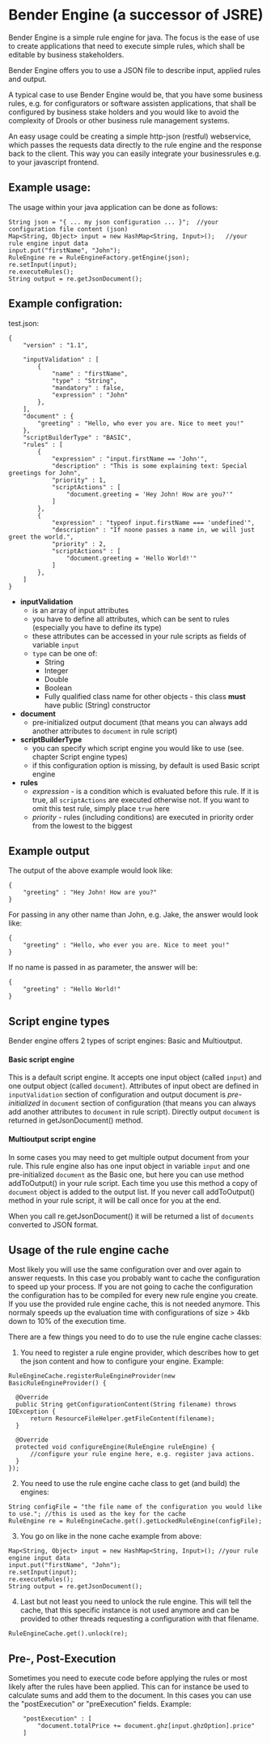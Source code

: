 # Bender Engine (a successor of JSRE)

Bender Engine is a simple rule engine for java. The focus is the ease of use to create applications 
that need to execute simple rules, which shall be editable by business stakeholders.

Bender Engine offers you to use a JSON file to describe input, applied rules and output.

A typical case to use Bender Engine would be, that you have some business rules, e.g. for configurators
or software assisten applications, that shall be configured by business stake holders
and you would like to avoid the complexity of Drools or other business rule management systems.

An easy usage could be creating a simple http-json (restful) webservice, which passes
the requests data directly to the rule engine and the response back to the client.
This way you can easily integrate your businessrules e.g. to your javascript frontend.


## Example usage:
The usage within your java application can be done as follows:

```
String json = "{ ... my json configuration ... }";	//your configuration file content (json)
Map<String, Object> input = new HashMap<String, Input>();	//your rule engine input data
input.put("firstName", "John");
RuleEngine re = RuleEngineFactory.getEngine(json);
re.setInput(input);
re.executeRules();
String output = re.getJsonDocument();
```

## Example configration:

test.json:
```
{
	"version" : "1.1",
	
	"inputValidation" : [
		{
			"name" : "firstName",
			"type" : "String",
			"mandatory" : false,
			"expression" : "John"
		},
	],
	"document" : {
		"greeting" : "Hello, who ever you are. Nice to meet you!"
	},
	"scriptBuilderType" : "BASIC",
	"rules" : [
		{
			"expression" : "input.firstName == 'John'",
			"description" : "This is some explaining text: Special greetings for John",
			"priority" : 1,
			"scriptActions" : [
				"document.greeting = 'Hey John! How are you?'"
			]
		},
		{
			"expression" : "typeof input.firstName === 'undefined'",
			"description" : "If noone passes a name in, we will just greet the world.",
			"priority" : 2,
			"scriptActions" : [
				"document.greeting = 'Hello World!'"
			]
		},
	]
}
```

* **inputValidation**
    * is an array of input attributes
    * you have to define all attributes, which can be sent to rules (especially you have to define its type)
    * these attributes can be accessed in your rule scripts as fields of variable `input`
    * `type` can be one of:
        * String
        * Integer
        * Double
        * Boolean
        * Fully qualified class name for other objects - this class **must** have public <init>(String) constructor
* **document** 
    * pre-initialized output document (that means you can always add another attributes to `document` in rule script)
* **scriptBuilderType**
    * you can specify which script engine you would like to use (see. chapter Script engine types)
    * if this configuration option is missing, by default is used Basic script engine
* **rules**
    * *expression* - is a condition which is evaluated before this rule. If it is true, all `scriptActions` are executed otherwise not. If you want to omit this test rule, simply place `true` here 
    * *priority* - rules (including conditions) are executed in priority order from the lowest to the biggest 
   
## Example output
The output of the above example would look like:
```
{
	"greeting" : "Hey John! How are you?"
}
```
For passing in any other name than John, e.g. Jake, the answer would look like:
```
{
	"greeting" : "Hello, who ever you are. Nice to meet you!"
}
```
If no name is passed in as parameter, the answer will be:
```
{
	"greeting" : "Hello World!"
}
```

## Script engine types
Bender engine offers 2 types of script engines: Basic and Multioutput.

#### Basic script engine
This is a default script engine. It accepts one input object (called `input`) and one output object (called `document`).
Attributes of input obect are defined in `inputValidation` section of configuration and output document is 
*pre-initialized* in `document` section of configuration (that means you can always add another attributes to 
`document` in rule script). Directly output `document` is returned in getJsonDocument() method.

#### Multioutput script engine
In some cases you may need to get multiple output document from your rule. This rule engine also has one input
object in variable `input` and one pre-initialized `document` as the Basic one, but here you can use method addToOutput()
in your rule script. Each time you use this method a copy of `document` object is added to the output list.
If you never call addToOutput() method in your rule script, it will be call once for you at the end.

When you call re.getJsonDocument() it will be returned a list of `documents` converted to JSON format. 
  

## Usage of the rule engine cache

Most likely you will use the same configuration over and over again to answer requests. 
In this case you probably want to cache the configuration to speed up your process.
If you are not going to cache the configuration the configuration has to be compiled
for every new rule engine you create. If you use the provided rule engine cache,
this is not needed anymore. This normaly speeds up the evaluation time with configurations
of size > 4kb down to 10% of the execution time.

There are a few things you need to do to use the rule engine cache classes:

1. You need to register a rule engine provider, which describes how to get the json content
and how to configure your engine.
Example:

  ```
  RuleEngineCache.registerRuleEngineProvider(new BasicRuleEngineProvider() {

	@Override
	public String getConfigurationContent(String filename) throws IOException {
		return ResourceFileHelper.getFileContent(filename);
	}

	@Override
	protected void configureEngine(RuleEngine ruleEngine) {
		//configure your rule engine here, e.g. register java actions. 
	}
  });
  ```
  
2. You need to use the rule engine cache class to get (and build) the engines:
  
  ```
  String configFile = "the file name of the configuration you would like to use."; //this is used as the key for the cache
  RuleEngine re = RuleEngineCache.get().getLockedRuleEngine(configFile);
  ```
  
3. You go on like in the none cache example from above:
  
  ```
  Map<String, Object> input = new HashMap<String, Input>();	//your rule engine input data
  input.put("firstName", "John");
  re.setInput(input);
  re.executeRules();
  String output = re.getJsonDocument();
  ```

4. Last but not least you need to unlock the rule engine. This will tell the cache,
that this specific instance is not used anymore and can be provided to other threads
requesting a configuration with that filename.

  ```
  RuleEngineCache.get().unlock(re);
  ```

## Pre-, Post-Execution
Sometimes you need to execute code before applying the rules or most likely after the rules have been applied.
This can for instance be used to calculate sums and add them to the document.
In this cases you can use the "postExecution" or "preExecution" fields.
Example:
```
	"postExecution" : [
		"document.totalPrice += document.ghz[input.ghzOption].price"
	]
```

